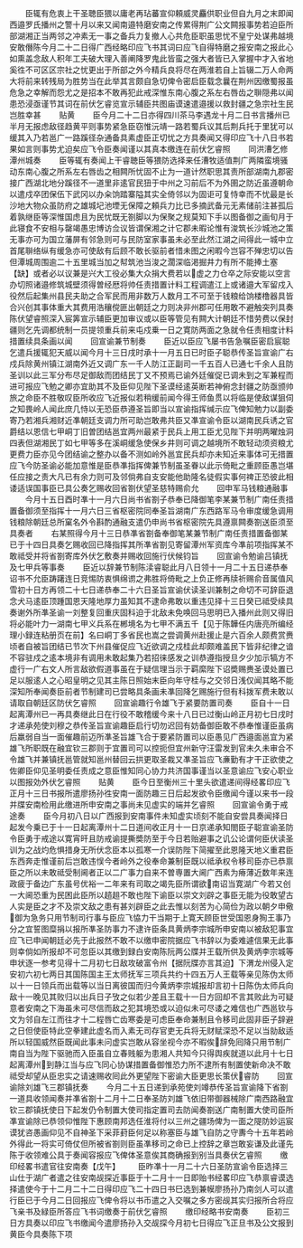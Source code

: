 <!-- { "loadSidebar": true } -->
　　臣辄有危衷上干圣聴臣猥以庸老再玷蕃宣仰頼威灵麤供职业但自九月之末即闻西邉罗氏播州之警十月以来又闻南邉特磨安南之传累得荆广公文闗报事势若迫臣所部湖湘正当两邻之冲素无一事之备兵力复撤人心共危臣职虽思忧不皇宁处谋弗越境安敢僭陈今月二十二日得广西经略印应飞书其词曰应飞自得特磨之报安南之报此心如熏盖念敌人积年工夫破大理入善阐降罗鬼此皆蛮之强大者皆已入掌握中才入省地奚徃不可区区宗社之忧更出于所部之外今精兵良将尽在两淮若自上旨辍二万人命两大将前来转残局为胜势当在此举其言颇自急切俾令密启臣载念曩在荆州因缴蜀报虽危急之幸解而怨尤之是招本不敢再犯此戒深惟东南心腹之系左右唇齿之聨隠弗以闻患恐浸亟谨节其词在前伏乞睿览宣示辅臣共图庙谟速遣邉援以救封疆之急宗社生民岂胜幸甚
　　贴黄
　　臣今月二十二日亦得四川茶马李遇龙十月二日书言播州已半月无报虑敌径趋黄平则事势紧急臣窃惟沅靖一路若蜀兵议其后荆兵托于里犹可以缓其入乃若邕广一路蹊径杂通备具素虚臣正切忧之方具奏闻又得印应飞十八日书若果如言则事势尤迫矣应飞令臣奏闻谨以其真本缴连在前伏乞睿照
　　同洪漕乞修潭州城奏
　　臣等辄有奏闻上干睿聴臣等猥防选择来任漕牧适值荆广两隣蛮境骚动东南心腹之所系左右唇齿之相闗所忧固不止为一道计然职思其责所部湖南九郡密接广西湖北地分蹊径不一道里非逺官民狃于中州之习前后不为外圉之防近虽遵朝命以遣戍卒团保伍下武冈以办籴饷踏寨隘其实全倚邻以为固讵可复恃幸而不忧最是长沙地大物众虽防府之雄城圮池堙无保障之頼兵力比已多摘武备元无素储前注甚孤后着孰继臣等深惟国虑且为民忧既无劄脚以为保聚之规莫知下手以图备御之画旬月于此寝食不安相与罄竭愚忠博访佥议皆谓保湘之计它郡未暇论惟有浚筑长沙城池之策无事亦可为国立藩屏有邻急则可与民防室家事虽未必至此然江湖之间得此一城中立首尾聨络纵有缓急亦可使敌有后顾不敢长驱前者惜未图之闲暇今岂容不殚忠切以告但潭城周围逾二十五里城当加之幇筑池当浚之濶深临渇掘井力有所不能捧土塞【缺】或者必以议兼是兴大工役必集大众捐大费若以虚之力仓卒之际安能以空言办切照诸邉修筑城壁须得曽经厯将帅任责措置计料工程调遣江上或诸邉大军留戍入役然后起集州县民夫助之合军民而用非数万人数月工不可至于钱粮给饷楼橹器具皆合兴创其事体重大其费用浩穰傥匪出朝廷之力则决非州郡可任用敢不避触突列具奏陈伏望睿照深入宸筭宣示辅臣更加审议或以臣等管见有闗大计朝廷不惜劳费以保封疆则乞先调都统制一员提领重兵前来屯戍乗一日之寛防两面之急就令任责相度计料措置续具条画以闻
　　回宣谕兼节制奏
　　臣近以臣应飞屡书告急嘱臣密启宸聪乞遣兵援辄犯天威以闻今月十三日戌时承十一月五日已时臣子聪恭传圣旨宣谕广右戍兵除黄州镇江湖南外近又调广东一千人防江正副司一千五百人已通七千余人且防圣训以此三军分布尽足御敌而团结民丁又不预焉已谕外廷催促已调未到之军兼程而进可报应飞勉之卿亦宜助其不及臣仰见陛下圣谟经逺英断若神俯念封疆之防亟颁帅旅之命臣不胜敬叹臣所收应飞近报似若稍缓前闻今得王师鱼贯以将临是使敌谋狙伺之知畏岭人闻此庶几恃以无恐臣恭遵圣旨即当以宣谕指挥缄示应飞俾知勉力以副委寄乃若湘兵湘财近凖朝廷支调力所可助岂敢弗共臣又凖宣谕令臣以湖南民兵诱之官爵结以恩信七甲峒丁旧曽团结邕宜两州最紧于民兵上用工臣尤见陛下并明两曜烛洞四表但湖湘民丁如七甲等多在溪峒缓急使保乡井则可调之越境所不敢轻动须资粮尤更费力臣亦见今团结谕之整办以备不测如岭外邕宜民兵却亦未知近来事体可无措置应飞今防圣谕必能加意惟是臣恭凖指挥俾兼节制虽圣眷以此示倚毗之重顾臣愚岂堪任应接之责大凡已有余力则可及邻倘弗自支安能他助隆名徒假实事何禆正恐彼此相诿适误国事臣已具公奏乞赐收回省劄伏望圣慈特赐俞允
　　回申军马钱粮通融事
　　今月十五日酉时凖十一月六日尚书省劄子恭奉已降御笔李某兼节制广南任责措置备御须至指挥十一月六日三省枢密院同奉圣旨湖南广东西路军马令审度缓急调用钱粮除朝廷总所窠名外令斟酌通融支遣仍申尚书省枢密院先具遵禀闗奏劄送臣须至具奏者
　　右某照得今月十三日恭凖省劄备奉御笔某兼节制广南任责措置备御某已于十四日具奏乞赐收回已降指挥其所凖省劄见寄留潭州军资库今凖前项指挥某不敢祗受并将省劄寄库外伏乞敷奏并赐收回施行伏候钧旨
　　回宣谕令勉谕吕镇抚及七甲兵等事奏
　　臣近以辞兼节制陈渎睿聪此月八日领十一月二十五日递恭奉诏书不允臣踌躇连日竞惕防衷惧绵谫之弗胜将倚毗之上负正修再牍祈赐俞音属值风雪初十日方再领二十七日递恭奉二十六日圣旨宣谕伏读圣训兼制之命切不可辞臣退念犬马逺臣顶踵国恩天隆地厚力虽知其不逮命弗敢以重违见择十三日癸已祗受续具奏谢外所凖圣谕一刘整复回重庆固科迫于北敌未免唤回马思明已入播州此则又得旧将必能叶力一湖南七甲义兵系在郴境名为七甲不满五千【见于陈韡任内唐亮所编经理小録连粘册页在前】名曰峒丁多省民也嵩之尝调黄州赴援止是六百余人颇费赏赉顷者自被旨团结已节次下州县催促应飞近欲调之戍桂此却颇难盖民下皆非纪律之谙不容驻戍之逺本境非有调用未敢起集乃若招徕感发之训恭遵指授旦夕少加示犒方不虚行一广右文人所言敌欲假道事虽在于疑信理当示于羁縻陛下诏奬赐赉圣谟处置已足以服逺人之心昭皇明之见其主陈日照始末臣向年守桂与之交邻日浅仅闻其略不能深知所奉闻奏臣前者节制建司已尝略具条画未凖回降乞赐施行但有科拨军费未敢以请取自朝廷区防伏乞睿照
　　回宣谕趣行令雄飞于紧要防置司奏
　　臣自十一日起离潭州已一再具奏继此日在行役不敢稽缓今来十八日已过衡山岭正月初七日戌时才递承苑使刘穆之恭传圣旨宣谕趣臣启行切勿迟回有妨备御臣敢不恭奉惟谨臣虽病后羸弱自当一面催趣前迈所凖圣旨雄飞合于要紧防置司以臣愚见广西邉面邕宜为紧雄飞所职既在融宜钦三郡则于宜置司可以控扼但宜州新守汪雷发到官未久未审合不令雄飞并兼镇抚邕管就知邕州替回云拱更取圣裁又凖圣旨应飞亷勤有才干正欲使之佐卿臣仰见圣明委任责成之意臣惟知同心协力共济国事谨当以圣意谕应飞安心职业以图报効外伏乞睿照
　　贴黄
　　臣今日至衡州三十里头欲遣递间得经畧印应飞正月十三日书报所遣廖扬孙徃安南一面防趣三日后起发欲令臣缴闻今谨以来书一段并牒安南检用此缴进所申安南之事尚未见虚实的端并乞睿照
　　回宣谕令勇于戒途奏
　　臣今月初八日以广西报到安南事件未知虚实顷刻不能自安尝具奏闻择日起发今乗已于十一日起离潭州十二日道间收正月十一日京递承知閤臣子聪宣谕圣防令臣勇于戒途以寛宵旰且防戒谕提撕奬防至于今日若贻避事之讥公论谓何臣伏读圣训为之战灼危惧措身无所伏念臣本以孤寒一介误防陛下简擢至此恩隆天地义重君臣东西奔走惟谨前后岂敢违悮今者岭外之役奉命兼制臣既以祗承权令移司臣亦已恭禀臣之所以未敢祗受制阃者正以二广事力自来不曽専置大阃广西素为瘠薄近数年来连政疲于备边广东虽号优裕一二年来有司取之竭先臣所谓欲南诏当寛湖广今若又创一大阃恐重为民困此臣所以趦趄不敢也陛下谕臣以崇文刘辟之事臣无能为役敢望古人实是臣之才不及崇文敌之患有甚刘辟臣之此去惟以刻苦为心简俭为政以朝夕申儆御为急务只用节制司行事与臣应飞恊力干当期于上寛天顾臣世受国恩身狥王事乃分之宜誓图糜捐以报所凖圣防事力不逮许臣条具黄炳李宗城所申安南以被敌犯事宜应飞已申闻朝廷必先于此报然不敢不以缴申密院据应飞书辞以为委难遽信果无此事则幸倘如所报却不可忽臣以其缴到録白安南陈阮两公牒并王载所供及黄炳李宗城等申状逐一参考见得十二月初七日敌攻破富令州【据阮牒亦言其迫】下渭龙州侵入定安初六初七两日其国陈国主王太师抚军三项兵共约十四五万人王载等亲见陈伪太师以十一日领兵而出载等以当日离彼国而归今黄炳李宗城报却言初十日陈伪太师兵向敌十一晚见其败归以出兵日子攷之似若少差且王载十一日方回却不言其败此为可疑意者安南之下海虽未可尽信而敌之犯其境恐或以迫似未可尽诿之难信也广西邕钦与文为邻自左江而往才十二程唇亡齿寒委是可虑臣奉命兼制且令移司此固非臣子辞避之日但使臣特此空拳建此虚名而入素无司存官吏无兵将无财赋深恐不足以当勍敌适所以轻国威然臣既闻此事未问虚实岂敢从容坐视今亦不暇俟辞免囘降只用节制广南自当为陛下驱驰而入臣虽自立春贱躯为患湘人共知今只得舆疾就道以此月十七日起离潭州到静江当与应飞同心协谋措置备御惟恐力所不逮所有制置使新命决不敢祗受却望从臣忠实之请速赐收囘此外更望陛下密谕大臣更思长策伏睿防
　　回宣谕除刘雄飞三郡镇抚奏
　　今月二十五日递到承苑使刘竴恭传圣旨宣谕降下省劄一道具收领闻奏并凖省劄十二月十二日奉圣防刘雄飞依旧带御器械除广南西路融宜钦三郡镇抚使日下起发仍令制置大使司指定置司去防闻奏劄送广南制置大使司臣所凖宣谕除已恭领仰惟陛下惠顾南邦选任淮将付以三州之疆场俾为一面之隄防妙运宸谟犹咨愚画仰见不自神圣下采菲葑臣何足以称塞臣与雄飞自防之守夀今十五年若岭外得此一将实可倚仗但所被省劄则臣虽凖移司之命已上控辞之章岂敢妄谦及此谨先陈于收领难公具于奏闻容报应飞俾体圣意俟其商确报到别当具奏伏乞睿照
　　缴印经畧书遣官往安南奏【戊午】
　　臣昨凖十一月二十六日圣防宣谕令臣选择三山仕于湖广者遣之往安南觇探近事臣于十二月十一日即贻书经畧印应飞恭禀睿谟选择遣使今于十二月二十二日得印应飞二十四日书巳选到兼幙廖扬孙乃南剑人可以遣行臣已于今月二日回报应飞俾令将以书币遣之入交嘱之多方密觇其实归报所合将应飞亲书及緑臣所答应飞书词缴奏于前伏乞睿照
　　缴印经略书安南奏
　　臣初三日方具奏以印应飞书缴闻今遣廖扬孙入交觇探今月初七日得应飞正旦书及公文报到黄臣今具奏陈下项
